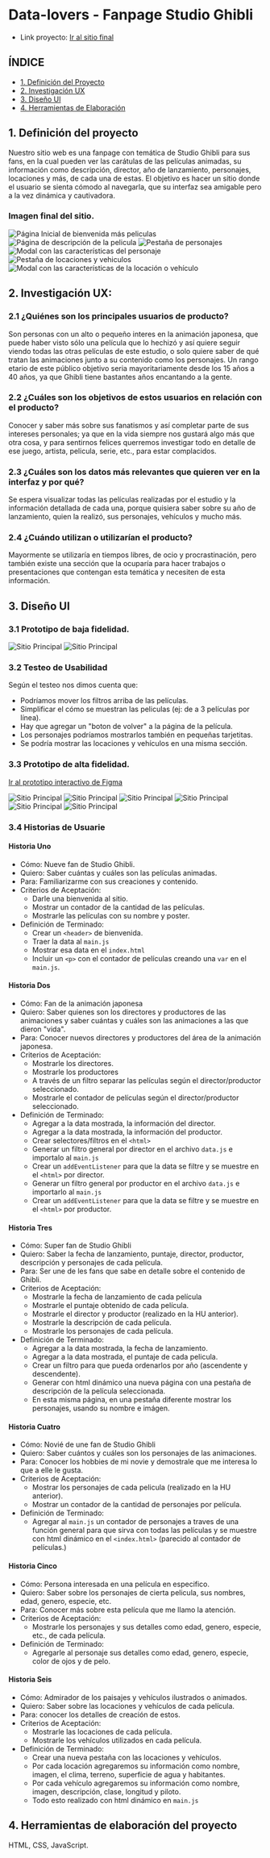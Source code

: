 # Data-lovers - Fanpage Studio Ghibli

- Link proyecto: [Ir al sitio final](https://lunaconstanza.github.io/SCL019-data-lovers/src/index.html)

## ÍNDICE
- [1. Definición del Proyecto](#1-definición-del-proyecto)
- [2. Investigación UX](#2-investigación-ux)
- [3. Diseño UI](#3-diseño-ui)
- [4. Herramientas de Elaboración](#4-herramientas-de-elaboración-del-proyecto)


## 1. Definición del proyecto

Nuestro sitio web es una fanpage con temática de Studio Ghibli para sus fans, en la cual pueden ver las carátulas de las películas animadas, su información como descripción, director, año de lanzamiento, personajes, locaciones y más, de cada una de estas. El objetivo es hacer un sitio donde el usuario se sienta cómodo al navegarla, que su interfaz sea amigable pero a la vez dinámica y cautivadora.

### Imagen final del sitio.

![Página Inicial de bienvenida más peliculas](images/proyectoFinal1.jpeg)
![Página de descripción de la pelicula](images/proyectoFinal2.jpeg)
![Pestaña de personajes](images/proyectoFinal3.jpeg)
![Modal con las características del personaje](images/proyectoFinal4.jpeg)
![Pestaña de locaciones y vehiculos](images/proyectoFinal5.jpeg)
![Modal con las características de la locación o vehículo](images/proyectoFinal6.jpeg)

## 2. Investigación UX:
### 2.1 ¿Quiénes son los principales usuarios de producto?
Son personas con un alto o pequeño interes en la animación japonesa, que puede haber visto sólo una película que lo hechizó y así quiere seguir viendo todas las otras películas de este estudio, o solo quiere saber de qué tratan las animaciones junto a su contenido como los personajes. Un rango etario de este público objetivo seria mayoritariamente desde los 15 años a 40 años, ya que Ghibli tiene bastantes años encantando a la gente.

### 2.2 ¿Cuáles son los objetivos de estos usuarios en relación con el producto?
Conocer y saber más sobre sus fanatismos y así completar parte de sus intereses personales; ya que en la vida siempre nos gustará algo más que otra cosa, y para sentirnos felices querremos investigar todo en detalle de ese juego, artista, pelicula, serie, etc., para estar complacidos.

### 2.3 ¿Cuáles son los datos más relevantes que quieren ver en la interfaz y por qué?
Se espera visualizar todas las películas realizadas por el estudio y la información detallada de cada una, porque quisiera saber sobre su año de lanzamiento, quien la realizó, sus personajes, vehículos y mucho más.

### 2.4 ¿Cuándo utilizan o utilizarían el producto?
Mayormente se utilizaría en tiempos libres, de ocio y procrastinación, pero también existe una sección que la ocuparía para hacer trabajos o presentaciones que contengan esta temática y necesiten de esta información.

## 3. Diseño UI
### 3.1 Prototipo de baja fidelidad.

![Sitio Principal](images/protInicial-1.jpg)
![Sitio Principal](images/protInicial-2.jpg)

### 3.2 Testeo de Usabilidad

Según el testeo nos dimos cuenta que:
- Podríamos mover los filtros arriba de las películas.
- Simplificar el cómo se muestran las peliculas (ej: de a 3 películas por línea).
- Hay que agregar un "boton de volver" a la página de la película.
- Los personajes podríamos mostrarlos también en pequeñas tarjetitas.
- Se podría mostrar las locaciones y vehículos en una misma sección.

### 3.3 Prototipo de alta fidelidad.
[Ir al prototipo interactivo de Figma](https://www.figma.com/proto/mX3iAYNfEhZmFD4gl8lXrR/Data-Lovers-Studio-Ghibli?node-id=5%3A3&scaling=min-zoom&page-id=0%3A1&starting-point-node-id=5%3A3)

![Sitio Principal](images/protFinal1.jpg)
![Sitio Principal](images/protFinal2.jpg)
![Sitio Principal](images/protFinal3.jpg)
![Sitio Principal](images/protFinal3-1.jpg)
![Sitio Principal](images/protFinal4.jpg)
![Sitio Principal](images/protFinal4-1.jpg)

### 3.4 Historias de Usuarie
#### Historia Uno
- Cómo: Nueve fan de Studio Ghibli.
- Quiero: Saber cuántas y cuáles son las películas animadas.
- Para: Familiarizarme con sus creaciones y contenido.
- Criterios de Aceptación:
    - Darle una bienvenida al sitio.
    - Mostrar un contador de la cantidad de las películas.
    - Mostrarle las películas con su nombre y poster.
- Definición de Terminado:
    - Crear un `<header>` de bienvenida.
    - Traer la data al `main.js`
    - Mostrar esa data en el `index.html`
    - Incluir un `<p>` con el contador de películas creando una `var` en el `main.js`.

#### Historia Dos
- Cómo: Fan de la animación japonesa
- Quiero: Saber quienes son los directores y productores de las animaciones y saber cuántas y cuáles son las animaciones a las que dieron "vida".
- Para: Conocer nuevos directores y productores del área de la animación japonesa.
- Criterios de Aceptación:
    - Mostrarle los directores.
    - Mostrarle los productores
    - A través de un filtro separar las películas según el director/productor seleccionado.
    - Mostrarle el contador de películas según el director/productor seleccionado.
- Definición de Terminado:
    - Agregar a la data mostrada, la información del director.
    - Agregar a la data mostrada, la información del productor.
    - Crear selectores/filtros en el `<html>`
    - Generar un filtro general por director en el archivo `data.js` e importalo al `main.js`
    - Crear un `addEventListener` para que la data se filtre y se muestre en el `<html>` por director.
    - Generar un filtro general por productor en el archivo `data.js` e importarlo al `main.js`
    - Crear un `addEventListener` para que la data se filtre y se muestre en el `<html>` por productor.

#### Historia Tres
- Cómo: Super fan de Studio Ghibli
- Quiero: Saber la fecha de lanzamiento, puntaje, director, productor, descripción y personajes de cada película.
- Para: Ser une de les fans que sabe en detalle sobre el contenido de Ghibli.
- Criterios de Aceptación:
    - Mostrarle la fecha de lanzamiento de cada película
    - Mostrarle el puntaje obtenido de cada película.
    - Mostrarle el director y productor (realizado en la HU anterior).
    - Mostrarle la descripción de cada película.
    - Mostrarle los personajes de cada película.
- Definición de Terminado:
    - Agregar a la data mostrada, la fecha de lanzamiento.
    - Agregar a la data mostrada, el puntaje de cada pelicula.
    - Crear un filtro para que pueda ordenarlos por año (ascendente y descendente).
    - Generar con html dinámico una nueva página con una pestaña de descripción de la película seleccionada.
    - En esta misma página, en una pestaña diferente mostrar los personajes, usando su nombre e imágen.

#### Historia Cuatro
- Cómo: Novié de une fan de Studio Ghibli
- Quiero: Saber cuántos y cuáles son los personajes de las animaciones.
- Para: Conocer los hobbies de mi novie y demostrale que me interesa lo que a elle le gusta.
- Criterios de Aceptación:
    - Mostrar los personajes de cada pelicula (realizado en la HU anterior).
    - Mostrar un contador de la cantidad de personajes por película.
- Definición de Terminado:
    - Agregar al `main.js` un contador de personajes a traves de una función general para que sirva con todas las películas y se muestre con html dinámico en el `<index.html>` (parecido al contador de películas.)

#### Historia Cinco
- Cómo: Persona interesada en una película en especifico.
- Quiero: Saber sobre los personajes de cierta pelicula, sus nombres, edad, genero, especie, etc.
- Para: Conocer más sobre esta película que me llamo la atención.
- Criterios de Aceptación:
    - Mostrarle los personajes y sus detalles como edad, genero, especie, etc., de cada película.
- Definición de Terminado:
    - Agregarle al personaje sus detalles como edad, genero, especie, color de ojos y de pelo.

#### Historia Seis
- Cómo: Admirador de los paisajes y vehículos ilustrados o animados.
- Quiero: Saber sobre las locaciones y vehículos de cada película.
- Para: conocer los detalles de creación de estos.
- Criterios de Aceptación:
    - Mostrarle las locaciones de cada película.
    - Mostrarle los vehículos utilizados en cada película.
- Definición de Terminado:
    - Crear una nueva pestaña con las locaciones y vehículos.
    - Por cada locación agregaremos su información como nombre, imagen, el clima, terreno, superficie de agua y habitantes.
    - Por cada vehículo agregaremos su información como nombre, imagen, descripción, clase, longitud y piloto.
    - Todo esto realizado con html dinámico en `main.js`

## 4. Herramientas de elaboración del proyecto

HTML, CSS, JavaScript.
